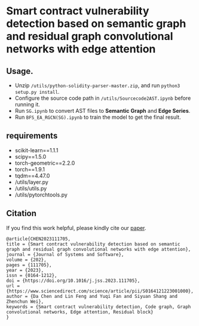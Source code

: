 # Smart contract vulnerability detection based on semantic graph and residual graph convolutional networks with edge attention

## Usage.
- Unzip  ```/utils/python-solidity-parser-master.zip```, and run ```python3 setup.py install```.
- Configure the source code path in ```/utils/Sourcecode2AST.ipynb``` before running it.
- Run ```SG.ipynb``` to convert AST files to **Semantic Graph** and **Edge Series**.
- Run ```BFS_EA_RGCN(SG).ipynb``` to train the model to get the final result.

## requirements
- scikit-learn==1.1.1
- scipy==1.5.0
- torch-geometric==2.2.0
- torch==1.9.1
- tqdm==4.47.0
- /utils/layer.py
- /utils/utils.py
- /utils/pytorchtools.py


## Citation

If you find this work helpful, please kindly cite our [paper](https://www.sciencedirect.com/science/article/pii/S0164121223001000?dgcid=coauthor).

```
@article{CHEN2023111705,
title = {Smart contract vulnerability detection based on semantic graph and residual graph convolutional networks with edge attention},
journal = {Journal of Systems and Software},
volume = {202},
pages = {111705},
year = {2023},
issn = {0164-1212},
doi = {https://doi.org/10.1016/j.jss.2023.111705},
url = {https://www.sciencedirect.com/science/article/pii/S0164121223001000},
author = {Da Chen and Lin Feng and Yuqi Fan and Siyuan Shang and Zhenchun Wei},
keywords = {Smart contract vulnerability detection, Code graph, Graph convolutional networks, Edge attention, Residual block}
}
```